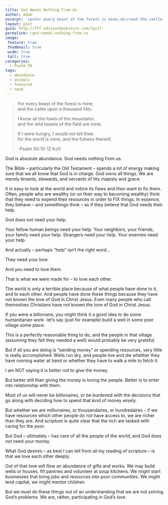 ```yaml
---
title: God Needs Nothing From Us
author: Adam
excerpt: '<p>For every beast of the forest is mine,<br/>and the cattle upon a thousand hills.</p><p>I know all the fowls of the mountains: <br/>and the wild beasts of the field are mine.</p><p>If I were hungry, I would not tell thee: <br/>for the world is mine, and the fulness thereof.</p><p>-Psalm 50:10-12</p>'
layout: post
guid: http://fff.advisorbookstore.com/?p=17
permalink: /god-needs-nothing-from-us
image:
 feature: true
 thumbnail: true
 wide: true
 tall: true
categories:
  - Psalm 50
tags:
  - abundance
  - animals
  - featured
  - need
---
```

> For every beast of the forest is mine,  
> and the cattle upon a thousand hills.
> 
> I know all the fowls of the mountains:   
> and the wild beasts of the field are mine.
> 
> If I were hungry, I would not tell thee:   
> for the world is mine, and the fulness thereof.
> 
> -Psalm 50:10-12 KJV 

God is absolute abundance. God needs nothing from us.

The Bible &#8211; particularly the Old Testament &#8211; spends a lot of energy making sure that we all know that God is in charge. God owns all things. We are merely tenants, stewards, and servants of His majesty and grace.

It is easy to look at the world and notice its flaws and then want to fix them. Often, people who are wealthy (or on their way to becoming wealthy) think that they need to expend their resources in order to FIX things. In essence, they behave &#8211; and somethings think &#8211; as if they believe that God needs their help.

God does not need your help.

Your fellow human beings need your help. Your neighbors, your friends, your family need your help. Strangers need your help. Your enemies need your help.

And actually &#8211; perhaps &ldquo;help&rdquo; isn&rsquo;t the right word…

They need your love.

And you need to love them.

That is what we were made for &#8211; to love each other.

The world is only a terrible place because of what people have done to it, and to each other. And people have done these things because they have not known the love of God in Christ Jesus. Even many people who call themselves Christians have not known the love of God in Christ Jesus.

If you were a billionaire, you might think it a good idea to do some humanitarian work- let&rsquo;s say (just for example) build a well in some poor village some place.

This is a perfectly reasonable thing to do, and the people in that village (assuming they felt they needed a well) would probably be very grateful.

But if all you are doing is &ldquo;sending money&rdquo; or spending resources, very little is really accomplished. Wells run dry, and people live and die whether they have running water at hand or whether they have to walk a mile to fetch it.

I am NOT saying it is better not to give the money.

But better still than giving the money is loving the people. Better is to enter into relationship with them.

Most of us will never be billionaires, or be burdened with the decisions that go along with deciding how to spend that kind of money wisely.

But whether we are millionaires, or thousandaires, or hundredaires &#8211; if we have resources which other people do not have access to, we are richer than they are. And scripture is quite clear that the rich are tasked with caring for the poor.

But God &#8211; ultimately &#8211; has care of all the people of the world, and God does not need your money.

What God desires &#8211; as best I can tell from all my reading of scripture &#8211; is that we love each other deeply.

Out of that love will flow an abundance of gifts and works. We may build wells or houses, fill pantries and volunteer at soup kitchens. We might start businesses that bring jobs and resources into poor communities. We might lend capital, we might mentor children.

But we must do these things out of an understanding that we are not solving God&rsquo;s problems. We are, rather, participating in God&rsquo;s love.
